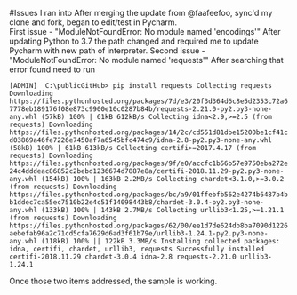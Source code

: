 #Issues I ran into
After merging the update from @faafeefoo, sync'd my clone and fork, began to edit/test in Pycharm.  
First issue - "ModuleNotFoundError: No module named 'encodings'"  After updating Python to 3.7 the path changed and required me to update Pycharm with new path of interpreter.
Second issue - "ModuleNotFoundError: No module named 'requests'"  After searching that error found need to run 

`[ADMIN]  C:\publicGitHub> pip install requests
Collecting requests
  Downloading https://files.pythonhosted.org/packages/7d/e3/20f3d364d6c8e5d2353c72a67778eb189176f08e873c9900e10c0287b84b/requests-2.21.0-py2.py3-none-any.whl (57kB)
    100% | 61kB 612kB/s
Collecting idna<2.9,>=2.5 (from requests)
  Downloading https://files.pythonhosted.org/packages/14/2c/cd551d81dbe15200be1cf41cd03869a46fe7226e7450af7a6545bfc474c9/idna-2.8-py2.py3-none-any.whl (58kB)
    100% | 61kB 613kB/s
Collecting certifi>=2017.4.17 (from requests)
  Downloading https://files.pythonhosted.org/packages/9f/e0/accfc1b56b57e9750eba272e24c4dddeac86852c2bebd1236674d7887e8a/certifi-2018.11.29-py2.py3-none-any.whl (154kB)
    100% | 163kB 2.2MB/s
Collecting chardet<3.1.0,>=3.0.2 (from requests)
  Downloading https://files.pythonhosted.org/packages/bc/a9/01ffebfb562e4274b6487b4bb1ddec7ca55ec7510b22e4c51f14098443b8/chardet-3.0.4-py2.py3-none-any.whl (133kB)
    100% | 143kB 2.7MB/s
Collecting urllib3<1.25,>=1.21.1 (from requests)
  Downloading https://files.pythonhosted.org/packages/62/00/ee1d7de624db8ba7090d1226aebefab96a2c71cd5cfa7629d6ad3f61b79e/urllib3-1.24.1-py2.py3-none-any.whl (118kB)
    100% || 122kB 3.3MB/s
Installing collected packages: idna, certifi, chardet, urllib3, requests
Successfully installed certifi-2018.11.29 chardet-3.0.4 idna-2.8 requests-2.21.0 urllib3-1.24.1`

Once those two items addressed, the sample is working.